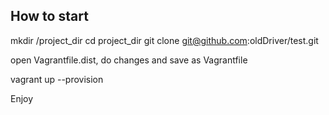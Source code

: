 ## How to start

mkdir /project_dir
cd project_dir
git clone git@github.com:oldDriver/test.git

open Vagrantfile.dist, do changes and save as Vagrantfile

vagrant up --provision

Enjoy
